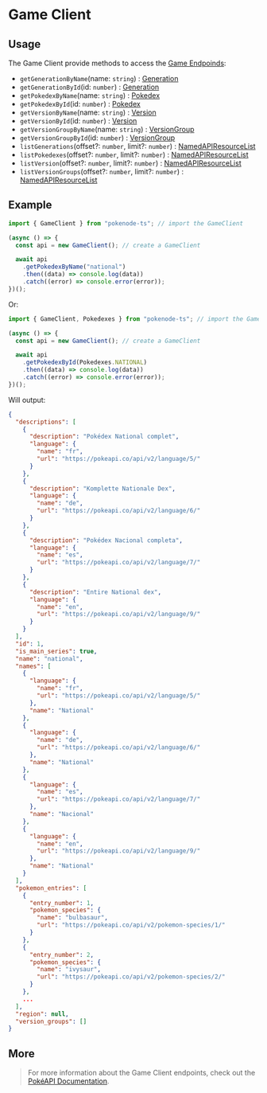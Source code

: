 # Game Client

## Usage

The Game Client provide methods to access the [Game Endpoinds](https://pokeapi.co/docs/v2#games-section):

- `getGenerationByName`(name: `string`) : [Generation](/docs/typings/game-typings#generation)
- `getGenerationById`(id: `number`) : [Generation](/docs/typings/game-typings#generation)
- `getPokedexByName`(name: `string`) : [Pokedex](/docs/typings/game-typings#pokedex)
- `getPokedexById`(id: `number`) : [Pokedex](/docs/typings/game-typings#pokedex)
- `getVersionByName`(name: `string`) : [Version](/docs/typings/game-typings#version)
- `getVersionById`(id: `number`) : [Version](/docs/typings/game-typings#version)
- `getVersionGroupByName`(name: `string`) : [VersionGroup](/docs/typings/game-typings#version-group)
- `getVersionGroupById`(id: `number`) : [VersionGroup](/docs/typings/game-typings#version-group)
- `listGenerations`(offset?: `number`, limit?: `number`) : [NamedAPIResourceList](/docs/typings/common-typings#named-api-resource-list)
- `listPokedexes`(offset?: `number`, limit?: `number`) : [NamedAPIResourceList](/docs/typings/common-typings#named-api-resource-list)
- `listVersion`(offset?: `number`, limit?: `number`) : [NamedAPIResourceList](/docs/typings/common-typings#named-api-resource-list)
- `listVersionGroups`(offset?: `number`, limit?: `number`) : [NamedAPIResourceList](/docs/typings/common-typings#named-api-resource-list)

## Example

```js
import { GameClient } from "pokenode-ts"; // import the GameClient

(async () => {
  const api = new GameClient(); // create a GameClient

  await api
    .getPokedexByName("national")
    .then((data) => console.log(data))
    .catch((error) => console.error(error));
})();
```

Or:

```js
import { GameClient, Pokedexes } from "pokenode-ts"; // import the GameClient and the Pokedexes enum

(async () => {
  const api = new GameClient(); // create a GameClient

  await api
    .getPokedexById(Pokedexes.NATIONAL)
    .then((data) => console.log(data))
    .catch((error) => console.error(error));
})();
```

Will output:

```json
{
  "descriptions": [
    {
      "description": "Pokédex National complet",
      "language": {
        "name": "fr",
        "url": "https://pokeapi.co/api/v2/language/5/"
      }
    },
    {
      "description": "Komplette Nationale Dex",
      "language": {
        "name": "de",
        "url": "https://pokeapi.co/api/v2/language/6/"
      }
    },
    {
      "description": "Pokédex Nacional completa",
      "language": {
        "name": "es",
        "url": "https://pokeapi.co/api/v2/language/7/"
      }
    },
    {
      "description": "Entire National dex",
      "language": {
        "name": "en",
        "url": "https://pokeapi.co/api/v2/language/9/"
      }
    }
  ],
  "id": 1,
  "is_main_series": true,
  "name": "national",
  "names": [
    {
      "language": {
        "name": "fr",
        "url": "https://pokeapi.co/api/v2/language/5/"
      },
      "name": "National"
    },
    {
      "language": {
        "name": "de",
        "url": "https://pokeapi.co/api/v2/language/6/"
      },
      "name": "National"
    },
    {
      "language": {
        "name": "es",
        "url": "https://pokeapi.co/api/v2/language/7/"
      },
      "name": "Nacional"
    },
    {
      "language": {
        "name": "en",
        "url": "https://pokeapi.co/api/v2/language/9/"
      },
      "name": "National"
    }
  ],
  "pokemon_entries": [
    {
      "entry_number": 1,
      "pokemon_species": {
        "name": "bulbasaur",
        "url": "https://pokeapi.co/api/v2/pokemon-species/1/"
      }
    },
    {
      "entry_number": 2,
      "pokemon_species": {
        "name": "ivysaur",
        "url": "https://pokeapi.co/api/v2/pokemon-species/2/"
      }
    },
    ...
  ],
  "region": null,
  "version_groups": []
}
```

## More

> For more information about the Game Client endpoints, check out the [PokéAPI Documentation](https://pokeapi.co/docs/v2#games-section).
